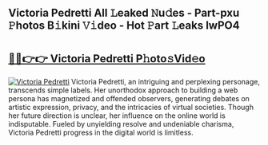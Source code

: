 ## Victoria Pedretti All 𝙻eaked 𝙽u𝚍es - Part-pxu 𝙿hotos B𝚒kini 𝚅𝚒deo - Hot 𝙿art 𝙻eaks IwPO4

# <h2><a href="http://ld3atcr.urlbe.top/?page=Victoria+Pedretti">🔗🔗👉👉 Victoria Pedretti P𝚑oto𝚜Vid𝚎o</a></h2>

[![Victoria Pedretti](https://i.imgur.com/eBuTRDB.gif)](http://ld3atcr.urlbe.top/?page=Victoria+Pedretti)
Victoria Pedretti, an intriguing and perplexing personage, transcends simple labels. Her unorthodox approach to building a web persona has magnetized and offended observers, generating debates on artistic expression, privacy, and the intricacies of virtual societies. Though her future direction is unclear, her influence on the online world is indisputable. Fueled by unyielding resolve and undeniable charisma, Victoria Pedretti progress in the digital world is limitless.
